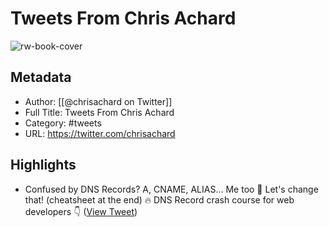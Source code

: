 # Tweets From Chris Achard

![rw-book-cover](https://pbs.twimg.com/profile_images/1162504280588374017/ydnGqFQO.jpg)

## Metadata
- Author: [[@chrisachard on Twitter]]
- Full Title: Tweets From Chris Achard
- Category: #tweets
- URL: https://twitter.com/chrisachard

## Highlights
- Confused by DNS Records? A, CNAME, ALIAS...
  Me too 😬 
  Let's change that! (cheatsheet at the end)
  🔥 DNS Record crash course for web developers 👇 ([View Tweet](https://twitter.com/chrisachard/status/1188870256971915265))
